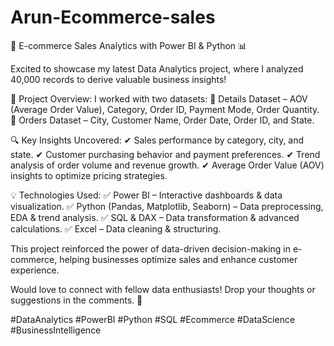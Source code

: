# Arun-Ecommerce-sales
🚀 E-commerce Sales Analytics with Power BI & Python 📊

Excited to showcase my latest Data Analytics project, where I analyzed 40,000 records to derive valuable business insights!

📌 Project Overview:
I worked with two datasets:
🔹 Details Dataset – AOV (Average Order Value), Category, Order ID, Payment Mode, Order Quantity.
🔹 Orders Dataset – City, Customer Name, Order Date, Order ID, and State.

🔍 Key Insights Uncovered:
✔ Sales performance by category, city, and state.
✔ Customer purchasing behavior and payment preferences.
✔ Trend analysis of order volume and revenue growth.
✔ Average Order Value (AOV) insights to optimize pricing strategies.

💡 Technologies Used:
✅ Power BI – Interactive dashboards & data visualization.
✅ Python (Pandas, Matplotlib, Seaborn) – Data preprocessing, EDA & trend analysis.
✅ SQL & DAX – Data transformation & advanced calculations.
✅ Excel – Data cleaning & structuring.

This project reinforced the power of data-driven decision-making in e-commerce, helping businesses optimize sales and enhance customer experience.

Would love to connect with fellow data enthusiasts! Drop your thoughts or suggestions in the comments. 🚀

#DataAnalytics #PowerBI #Python #SQL #Ecommerce #DataScience #BusinessIntelligence
